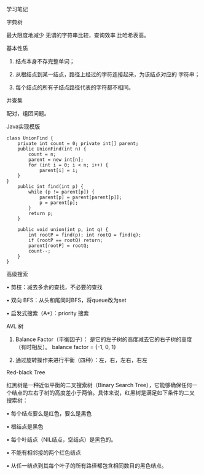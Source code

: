 学习笔记

字典树

最大限度地减少 无谓的字符串比较，查询效率 比哈希表高。

基本性质

1. 结点本身不存完整单词；

2. 从根结点到某一结点，路径上经过的字符连接起来，为该结点对应的 字符串；

3. 每个结点的所有子结点路径代表的字符都不相同。

并查集

配对，组团问题。

Java实现模版

    class UnionFind {
        private int count = 0; private int[] parent; 
        public UnionFind(int n) {
            count = n;
            parent = new int[n];
            for (int i = 0; i < n; i++) {
                parent[i] = i;
        }
    } 
        public int find(int p) { 
            while (p != parent[p]) {
                parent[p] = parent[parent[p]];
                p = parent[p];
            } 
            return p;
        } 
    
        public void union(int p, int q) { 
            int rootP = find(p); int rootQ = find(q); 
            if (rootP == rootQ) return;
            parent[rootP] = rootQ;
            count--;
        }
    }
    
高级搜索

• 剪枝：减去多余的查找，不必要的查找

• 双向 BFS：从头和尾同时BFS，将queue改为set

• 启发式搜索（A*）：priority 搜索

AVL 树

1. Balance Factor（平衡因子）： 是它的左子树的高度减去它的右子树的高度（有时相反）。 balance factor = {-1, 0, 1}

2. 通过旋转操作来进行平衡（四种）：左，右，左右，右左

Red-black Tree

红黑树是一种近似平衡的二叉搜索树（Binary Search Tree），它能够确保任何一 个结点的左右子树的高度差小于两倍。具体来说，红黑树是满足如下条件的二叉 搜索树：

• 每个结点要么是红色，要么是黑色

• 根结点是黑色

• 每个叶结点（NIL结点，空结点）是黑色的。

• 不能有相邻接的两个红色结点

• 从任一结点到其每个叶子的所有路径都包含相同数目的黑色结点。